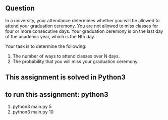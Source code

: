 ## Question

In a university, your attendance determines whether you will be
allowed to attend your graduation ceremony.
You are not allowed to miss classes for four or more consecutive days.
Your graduation ceremony is on the last day of the academic year,
which is the Nth day.

 

Your task is to determine the following:

1. The number of ways to attend classes over N days.
2. The probability that you will miss your graduation ceremony.


## This assignment is solved in Python3

## to run this assignment: python3 <total number days>
1. python3 main.py 5
2. python3 main.py 10
